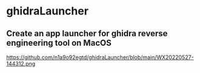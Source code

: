 # ghidraLauncher

## Create an app launcher for ghidra reverse engineering tool on MacOS

https://github.com/n1a9o92egtd/ghidraLauncher/blob/main/WX20220527-144312.png
